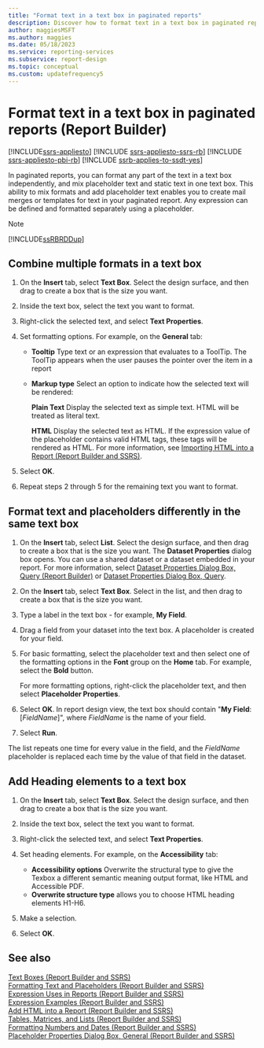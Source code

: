 ```yaml
---
title: "Format text in a text box in paginated reports"
description: Discover how to format text in a text box in paginated reports, and how to mix placeholder text and static text to create mail merges or templates for text in Report Builder.
author: maggiesMSFT
ms.author: maggies
ms.date: 05/18/2023
ms.service: reporting-services
ms.subservice: report-design
ms.topic: conceptual
ms.custom: updatefrequency5
---
```

# Format text in a text box in paginated reports (Report Builder)

[!INCLUDE[ssrs-appliesto](../../includes/ssrs-appliesto.md)] [!INCLUDE [ssrs-appliesto-ssrs-rb](../../includes/ssrs-appliesto-ssrs-rb.md)] [!INCLUDE [ssrs-appliesto-pbi-rb](../../includes/ssrs-appliesto-pbi-rb.md)] [!INCLUDE [ssrb-applies-to-ssdt-yes](../../includes/ssrb-applies-to-ssdt-yes.md)]

In paginated reports, you can format any part of the text in a text box independently, and mix placeholder text and static text in one text box. This ability to mix formats and add placeholder text enables you to create mail merges or templates for text in your paginated report. Any expression can be defined and formatted separately using a placeholder.  
  
> [!NOTE]  
> [!INCLUDE[ssRBRDDup](../../includes/ssrbrddup-md.md)]  
  
## Combine multiple formats in a text box  
  
1. On the **Insert** tab, select **Text Box**. Select the design surface, and then drag to create a box that is the size you want.  
  
1. Inside the text box, select the text you want to format.  
  
1. Right-click the selected text, and select **Text Properties**.  
  
1. Set formatting options. For example, on the **General** tab:  
  
    -   **Tooltip** Type text or an expression that evaluates to a ToolTip. The ToolTip appears when the user pauses the pointer over the item in a report  
  
    -   **Markup type** Select an option to indicate how the selected text will be rendered:  
  
         **Plain Text** Display the selected text as simple text. HTML will be treated as literal text.  
  
         **HTML**  Display the selected text as HTML. If the expression value of the placeholder contains valid HTML tags, these tags will be rendered as HTML. For more information, see [Importing HTML into a Report &#40;Report Builder and SSRS&#41;](../../reporting-services/report-design/importing-html-into-a-report-report-builder-and-ssrs.md).  
1. Select **OK**.  
  
1. Repeat steps 2 through 5 for the remaining text you want to format.  
  
## Format text and placeholders differently in the same text box  
  
1. On the **Insert** tab, select **List**. Select the design surface, and then drag to create a box that is the size you want. The **Dataset Properties** dialog box opens. You can use a shared dataset or a dataset embedded in your report. For more information, select [Dataset Properties Dialog Box, Query &#40;Report Builder&#41;](../../reporting-services/report-data/dataset-properties-dialog-box-query-report-builder.md) or [Dataset Properties Dialog Box, Query](/previous-versions/sql/).  
  
1. On the **Insert** tab, select **Text Box**. Select in the list, and then drag to create a box that is the size you want.  
  
1. Type a label in the text box - for example, **My Field**.  
  
1. Drag a field from your dataset into the text box. A placeholder is created for your field.  
  
1. For basic formatting, select the placeholder text and then select one of the formatting options in the **Font** group on the **Home** tab. For example, select the **Bold** button.  
  
     For more formatting options, right-click the placeholder text, and then select **Placeholder Properties**.  
  
1. Select **OK**. In report design view, the text box should contain "**My Field**: [*FieldName*]", where *FieldName* is the name of your field.  
  
1. Select **Run**.  
  
 The list repeats one time for every value in the field, and the *FieldName* placeholder is replaced each time by the value of that field in the dataset.  
 
## Add Heading elements to a text box 
  
1. On the **Insert** tab, select **Text Box**. Select the design surface, and then drag to create a box that is the size you want.  
  
1. Inside the text box, select the text you want to format.  
  
1. Right-click the selected text, and select **Text Properties**. 
 
1. Set heading elements. For example, on the **Accessibility** tab:

    - **Accessibility options** Overwrite the structural type to give the Texbox a different semantic meaning output format, like HTML and Accessible PDF.
    - **Overwrite structure type** allows you to choose HTML heading elements H1-H6.

1. Make a selection. 

1. Select **OK**.

## See also

 [Text Boxes &#40;Report Builder and SSRS&#41;](../../reporting-services/report-design/text-boxes-report-builder-and-ssrs.md)   
 [Formatting Text and Placeholders &#40;Report Builder and SSRS&#41;](../../reporting-services/report-design/formatting-text-and-placeholders-report-builder-and-ssrs.md)   
 [Expression Uses in Reports &#40;Report Builder and SSRS&#41;](../../reporting-services/report-design/expression-uses-in-reports-report-builder-and-ssrs.md)   
 [Expression Examples &#40;Report Builder and SSRS&#41;](../../reporting-services/report-design/expression-examples-report-builder-and-ssrs.md)   
 [Add HTML into a Report &#40;Report Builder and SSRS&#41;](../../reporting-services/report-design/add-html-into-a-report-report-builder-and-ssrs.md)   
 [Tables, Matrices, and Lists &#40;Report Builder and SSRS&#41;](../../reporting-services/report-design/tables-matrices-and-lists-report-builder-and-ssrs.md)   
 [Formatting Numbers and Dates &#40;Report Builder and SSRS&#41;](../../reporting-services/report-design/formatting-numbers-and-dates-report-builder-and-ssrs.md)   
 [Placeholder Properties Dialog Box, General &#40;Report Builder and SSRS&#41;](./text-boxes-report-builder-and-ssrs.md)  
  
